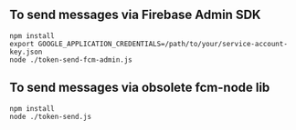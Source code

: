 ## To send messages via Firebase Admin SDK
```
npm install
export GOOGLE_APPLICATION_CREDENTIALS=/path/to/your/service-account-key.json
node ./token-send-fcm-admin.js
```

## To send messages via obsolete fcm-node lib 
```
npm install
node ./token-send.js 
```

